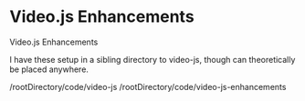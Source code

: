 Video.js Enhancements
===============

Video.js Enhancements

I have these setup in a sibling directory to video-js, though can theoretically be placed anywhere.

/rootDirectory/code/video-js
/rootDirectory/code/video-js-enhancements
